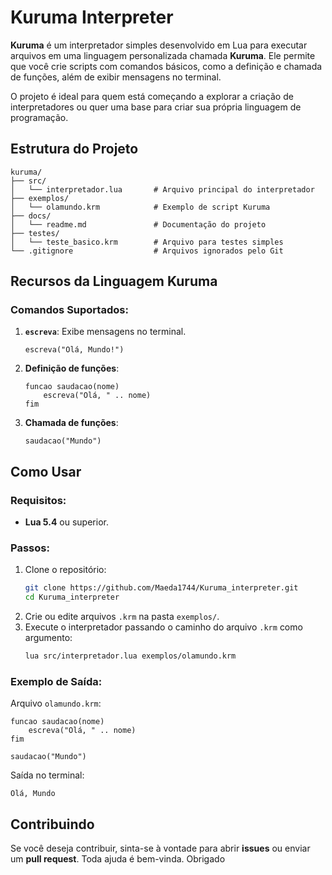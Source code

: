 # Kuruma Interpreter

**Kuruma** é um interpretador simples desenvolvido em Lua para executar arquivos em uma linguagem personalizada chamada **Kuruma**. Ele permite que você crie scripts com comandos básicos, como a definição e chamada de funções, além de exibir mensagens no terminal.

O projeto é ideal para quem está começando a explorar a criação de interpretadores ou quer uma base para criar sua própria linguagem de programação.

## Estrutura do Projeto

```
kuruma/
├── src/
│   └── interpretador.lua       # Arquivo principal do interpretador
├── exemplos/
│   └── olamundo.krm            # Exemplo de script Kuruma
├── docs/
│   └── readme.md               # Documentação do projeto
├── testes/
│   └── teste_basico.krm        # Arquivo para testes simples
└── .gitignore                  # Arquivos ignorados pelo Git
```

## Recursos da Linguagem Kuruma

### Comandos Suportados:
1. **`escreva`**: Exibe mensagens no terminal.
   ```kuruma
   escreva("Olá, Mundo!")
   ```

2. **Definição de funções**:
   ```kuruma
   funcao saudacao(nome)
       escreva("Olá, " .. nome)
   fim
   ```

3. **Chamada de funções**:
   ```kuruma
   saudacao("Mundo")
   ```

## Como Usar

### Requisitos:
- **Lua 5.4** ou superior.

### Passos:
1. Clone o repositório:
   ```bash
   git clone https://github.com/Maeda1744/Kuruma_interpreter.git
   cd Kuruma_interpreter
   ```
2. Crie ou edite arquivos `.krm` na pasta `exemplos/`.
3. Execute o interpretador passando o caminho do arquivo `.krm` como argumento:
   ```bash
   lua src/interpretador.lua exemplos/olamundo.krm
   ```

### Exemplo de Saída:
Arquivo `olamundo.krm`:
```kuruma
funcao saudacao(nome)
    escreva("Olá, " .. nome)
fim

saudacao("Mundo")
```

Saída no terminal:
```
Olá, Mundo
```

## Contribuindo

Se você deseja contribuir, sinta-se à vontade para abrir **issues** ou enviar um **pull request**. Toda ajuda é bem-vinda. Obrigado
